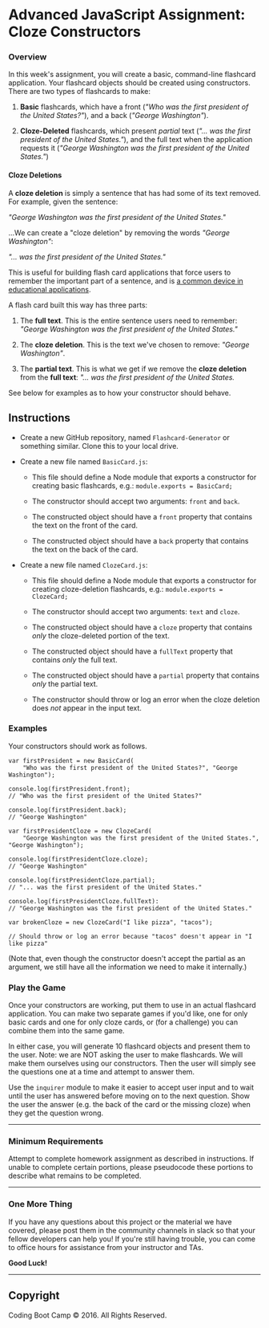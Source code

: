# Advanced JavaScript Assignment: Cloze Constructors

### Overview

In this week's assignment, you will create a basic, command-line flashcard application. Your flashcard objects should be created using constructors. There are two types of flashcards to make:

1. **Basic** flashcards, which have a front (_"Who was the first president of the United States?"_), and a back (_"George Washington"_).

2. **Cloze-Deleted** flashcards, which present _partial_ text (_"... was the first president of the United States."_), and the full text when the application requests it (_"George Washington was the first president of the United States."_)

#### Cloze Deletions

A **cloze deletion** is simply a sentence that has had some of its text removed. For example, given the sentence:

_"George Washington was the first president of the United States."_

...We can create a "cloze deletion" by removing the words _"George Washington"_:

_"... was the first president of the United States."_

This is useful for building flash card applications that force users to remember the important part of a sentence, and is [a common device in educational applications](https://en.wikipedia.org/wiki/Cloze_test).

A flash card built this way has three parts:

1. The **full text**. This is the entire sentence users need to remember:  _"George Washington was the first president of the United States."_

2. The **cloze deletion**. This is the text we've chosen to remove: _"George Washington"_.

3. The **partial text**. This is what we get if we remove the **cloze deletion** from the **full text**: _"... was the first president of the United States._

See below for examples as to how your constructor should behave.

## Instructions

* Create a new GitHub repository, named `Flashcard-Generator` or something similar. Clone this to your local drive.

* Create a new file named `BasicCard.js`:

  * This file should define a Node module that exports a constructor for creating basic flashcards, e.g.:
    `module.exports = BasicCard;`

  * The constructor should accept two arguments: `front` and `back`.

  * The constructed object should have a `front` property that contains the text on the front of the card.

  * The constructed object should have a `back` property that contains the text on the back of the card.

* Create a new file named `ClozeCard.js`:

  * This file should define a Node module that exports a constructor for creating cloze-deletion flashcards, e.g.:
    `module.exports = ClozeCard;`

  * The constructor should accept two arguments: `text` and `cloze`.

  * The constructed object should have a `cloze` property that contains _only_ the cloze-deleted portion of the text.

  * The constructed object should have a `fullText` property that contains _only_ the full text.

  * The constructed object should have a `partial` property that contains _only_ the partial text.

  * The constructor should throw or log an error when the cloze deletion does _not_ appear in the input text.

### Examples

Your constructors should work as follows.

```
var firstPresident = new BasicCard(
    "Who was the first president of the United States?", "George Washington");

console.log(firstPresident.front); 
// "Who was the first president of the United States?"

console.log(firstPresident.back); 
// "George Washington"

var firstPresidentCloze = new ClozeCard(
    "George Washington was the first president of the United States.", "George Washington");

console.log(firstPresidentCloze.cloze); 
// "George Washington"

console.log(firstPresidentCloze.partial);
// "... was the first president of the United States."

console.log(firstPresidentCloze.fullText):
// "George Washington was the first president of the United States."

var brokenCloze = new ClozeCard("I like pizza", "tacos");

// Should throw or log an error because "tacos" doesn't appear in "I like pizza"
```

(Note that, even though the constructor doesn't accept the partial as an argument, we still have all the information we need to make it internally.)

### Play the Game

Once your constructors are working, put them to use in an actual flashcard application. You can make two separate games if you'd like, one for only basic cards and one for only cloze cards, or (for a challenge) you can combine them into the same game.

In either case, you will generate 10 flashcard objects and present them to the user. Note: we are NOT asking the user to make flashcards. We will make them ourselves using our constructors. Then the user will simply see the questions one at a time and attempt to answer them.

Use the `inquirer` module to make it easier to accept user input and to wait until the user has answered before moving on to the next question. Show the user the answer (e.g. the back of the card or the missing cloze) when they get the question wrong.

- - -

### Minimum Requirements

Attempt to complete homework assignment as described in instructions. If unable to complete certain portions, please pseudocode these portions to describe what remains to be completed.

- - -

### One More Thing

If you have any questions about this project or the material we have covered, please post them in the community channels in slack so that your fellow developers can help you! If you're still having trouble, you can come to office hours for assistance from your instructor and TAs.

**Good Luck!**

- - -

## Copyright

Coding Boot Camp © 2016. All Rights Reserved.
